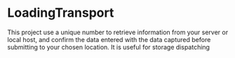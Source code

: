 # LoadingTransport
This project use a unique number to retrieve information from your server or local host, 
and confirm the data entered with the data captured before submitting to your chosen location. It is useful for storage dispatching
